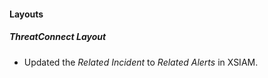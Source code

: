 
#### Layouts
##### ThreatConnect Layout
- Updated the *Related Incident* to *Related Alerts* in XSIAM.
